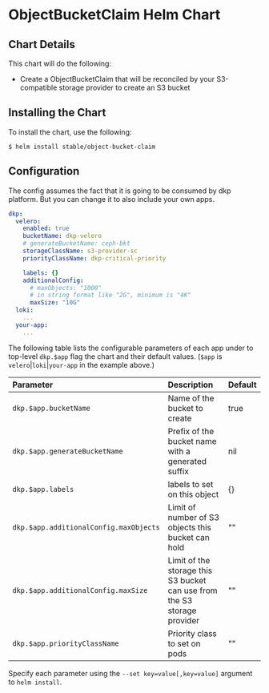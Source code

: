 # ObjectBucketClaim Helm Chart

## Chart Details

This chart will do the following:

* Create a ObjectBucketClaim that will be reconciled by your S3-compatible storage provider to create an S3 bucket

## Installing the Chart

To install the chart, use the following:

```console
$ helm install stable/object-bucket-claim
```

## Configuration

The config assumes the fact that it is going to be consumed by dkp platform. But you can change it to also include your own apps.

```yaml
dkp:
  velero:
    enabled: true
    bucketName: dkp-velero
    # generateBucketName: ceph-bkt
    storageClassName: s3-provider-sc
    priorityClassName: dkp-critical-priority

    labels: {}
    additionalConfig:
      # maxObjects: "1000"
      # in string format like "2G", minimum is "4K"
      maxSize: "10G"  
  loki:
    ...
  your-app:
    ...
```

The following table lists the configurable parameters of each app under to top-level `dkp.$app` flag the chart and
their default values. (`$app` is `velero`|`loki`|`your-app` in the example above.)

| Parameter                              | Description                                                              | Default |
|:---------------------------------------|:-------------------------------------------------------------------------|:--------|
| `dkp.$app.bucketName`                  | Name of the bucket to create                                             | true    |
| `dkp.$app.generateBucketName`          | Prefix of the bucket name with a generated suffix                        | nil     |
| `dkp.$app.labels`                      | labels to set on this object                                             | {}      |
| `dkp.$app.additionalConfig.maxObjects` | Limit of number of S3 objects this bucket can hold                       | ""      |
| `dkp.$app.additionalConfig.maxSize`    | Limit of the storage this S3 bucket can use from the S3 storage provider | ""      |
| `dkp.$app.priorityClassName`           | Priority class to set on pods                                            | ""      |

Specify each parameter using the `--set key=value[,key=value]` argument to
`helm install`.

